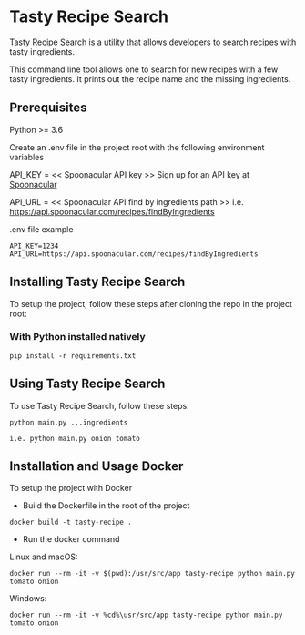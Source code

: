 # Tasty Recipe Search

Tasty Recipe Search is a utility that allows developers to search recipes with tasty ingredients.

This command line tool allows one to search for new recipes with a few tasty ingredients.
It prints out the recipe name and the missing ingredients.

## Prerequisites

Python >= 3.6

Create an .env file in the project root with the following environment variables

API_KEY = << Spoonacular API key >> Sign up for an API key at [Spoonacular](https://spoonacular.com/food-api/)

API_URL = << Spoonacular API find by ingredients path >> i.e. https://api.spoonacular.com/recipes/findByIngredients

.env file example
```
API_KEY=1234
API_URL=https://api.spoonacular.com/recipes/findByIngredients
```


## Installing Tasty Recipe Search

To setup the project, follow these steps after cloning the repo in the project root:

### With Python installed natively
```
pip install -r requirements.txt
```

## Using Tasty Recipe Search

To use Tasty Recipe Search, follow these steps:

```
python main.py ...ingredients

i.e. python main.py onion tomato
```


## Installation and Usage Docker
To setup the project with Docker
- Build the Dockerfile in the root of the project

```
docker build -t tasty-recipe .
```
- Run the docker command

Linux and macOS:
```
docker run --rm -it -v $(pwd):/usr/src/app tasty-recipe python main.py tomato onion
```

Windows:
```
docker run --rm -it -v %cd%\usr/src/app tasty-recipe python main.py tomato onion
```